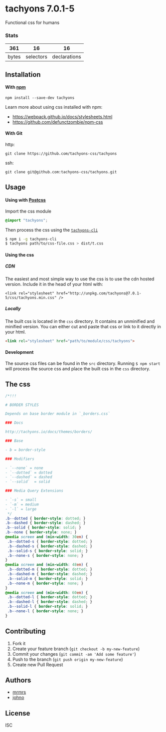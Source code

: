 # tachyons 7.0.1-5

Functional css for humans

### Stats

361 | 16 | 16
---|---|---
bytes | selectors | declarations

## Installation

#### With [npm](https://npmjs.com)

```
npm install --save-dev tachyons
```

Learn more about using css installed with npm:
* https://webpack.github.io/docs/stylesheets.html
* https://github.com/defunctzombie/npm-css

#### With Git

http:
```
git clone https://github.com/tachyons-css/tachyons
```

ssh:
```
git clone git@github.com:tachyons-css/tachyons.git
```

## Usage

#### Using with [Postcss](https://github.com/postcss/postcss)

Import the css module

```css
@import "tachyons";
```

Then process the css using the [`tachyons-cli`](https://github.com/tachyons-css/tachyons-cli)

```sh
$ npm i -g tachyons-cli
$ tachyons path/to/css-file.css > dist/t.css
```

#### Using the css

##### CDN
The easiest and most simple way to use the css is to use the cdn hosted version. Include it in the head of your html with:

```
<link rel="stylesheet" href="http://unpkg.com/tachyons@7.0.1-5/css/tachyons.min.css" />
```

##### Locally
The built css is located in the `css` directory. It contains an unminified and minified version.
You can either cut and paste that css or link to it directly in your html.

```html
<link rel="stylesheet" href="path/to/module/css/tachyons">
```

#### Development

The source css files can be found in the `src` directory.
Running `$ npm start` will process the source css and place the built css in the `css` directory.

## The css

```css
/*!!!

# BORDER STYLES

Depends on base border module in `_borders.css`

### Docs

http://tachyons.io/docs/themes/borders/

### Base

- b = border-style

### Modifiers

- `--none` = none
- `--dotted` = dotted
- `--dashed` = dashed
- `--solid`  = solid

### Media Query Extensions

- `-s` = small
- `-m` = medium
- `-l` = large
 */
.b--dotted { border-style: dotted; }
.b--dashed { border-style: dashed; }
.b--solid { border-style: solid; }
.b--none { border-style: none; }
@media screen and (min-width: 30em) {
 .b--dotted-s { border-style: dotted; }
 .b--dashed-s { border-style: dashed; }
 .b--solid-s { border-style: solid; }
 .b--none-s { border-style: none; }
}
@media screen and (min-width: 48em) {
 .b--dotted-m { border-style: dotted; }
 .b--dashed-m { border-style: dashed; }
 .b--solid-m { border-style: solid; }
 .b--none-m { border-style: none; }
}
@media screen and (min-width: 60em) {
 .b--dotted-l { border-style: dotted; }
 .b--dashed-l { border-style: dashed; }
 .b--solid-l { border-style: solid; }
 .b--none-l { border-style: none; }
}
```

## Contributing

1. Fork it
2. Create your feature branch (`git checkout -b my-new-feature`)
3. Commit your changes (`git commit -am 'Add some feature'`)
4. Push to the branch (`git push origin my-new-feature`)
5. Create new Pull Request

## Authors

* [mrmrs](http://mrmrs.io)
* [johno](http://johnotander.com)

## License

ISC

